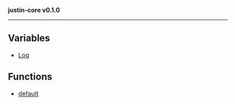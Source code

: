 **justin-core v0.1.0**

***

## Variables

- [Log](variables/Log.md)

## Functions

- [default](functions/default.md)
